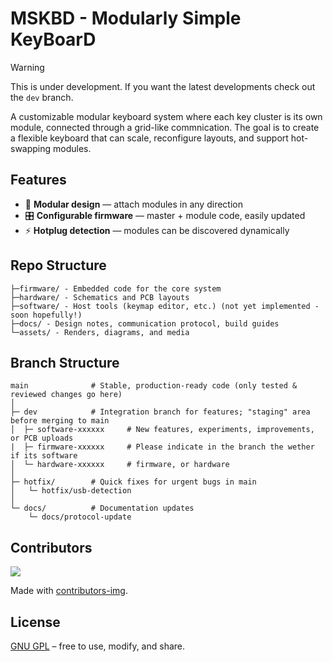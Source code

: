 # MSKBD - Modularly Simple KeyBoarD

> [!WARNING]  
> This is under development. If you want the latest developments check out the `dev` branch.

A customizable modular keyboard system where each key cluster is its own module, connected through a grid-like commnication. The goal is to create a flexible keyboard that can scale, reconfigure layouts, and support hot-swapping modules.

## Features
- 🧩 **Modular design** — attach modules in any direction
- 🎛️ **Configurable firmware** — master + module code, easily updated
- ⚡ **Hotplug detection** — modules can be discovered dynamically

## Repo Structure
```
├─firmware/ - Embedded code for the core system
├─hardware/ - Schematics and PCB layouts
├─software/ - Host tools (keymap editor, etc.) (not yet implemented - soon hopefully!)
├─docs/ - Design notes, communication protocol, build guides
└─assets/ - Renders, diagrams, and media
```

## Branch Structure
```
main              # Stable, production-ready code (only tested & reviewed changes go here)
│
├─ dev            # Integration branch for features; "staging" area before merging to main
│  ├─ software-xxxxxx     # New features, experiments, improvements, or PCB uploads    
|  ├─ firmware-xxxxxx     # Please indicate in the branch the wether if its software
│  └─ hardware-xxxxxx     # firmware, or hardware
│
├─ hotfix/        # Quick fixes for urgent bugs in main
│   └─ hotfix/usb-detection
│
└─ docs/          # Documentation updates
    └─ docs/protocol-update
```

## Contributors
<a href = "https://github.com/Kymkim/modular-kbd/graphs/contributors">
  <img src = "https://contrib.rocks/image?repo = Kymkim/modular-kbd"/>
</a>

Made with [contributors-img](https://contrib.rocks).

## License
[GNU GPL](LICENSE) – free to use, modify, and share.
